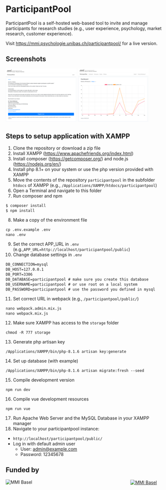# ParticipantPool

ParticipantPool is a self-hosted web-based tool to invite and manage participants for research studies (e.g., user experience, psychology, market research, customer experience).

Visit https://mmi.psychologie.unibas.ch/participantpool/ for a live version. 

## Screenshots

<p float="left">
    <a href="/readme/screenshot_participant.png?raw=true"><img src="/readme/screenshot_participant.png?raw=true" width="45%" title="Sign-up"></a>
    <a href="/readme/screenshot_admin.png?raw=true"><img src="/readme/screenshot_admin.png?raw=true" width="45%" title="Admin interface"></a>
</p>

## Steps to setup application with XAMPP

1. Clone the repository or download a zip file
2. Install XAMPP (https://www.apachefriends.org/index.html)
4. Install composer (https://getcomposer.org/) and node.js (https://nodejs.org/en/)
5. Install php 8.1+ on your system or use the php version provided with XAMPP 
6. Move the contents of the repository `participantpool` in the subfolder `htdocs` of XAMPP (e.g., `/Applications/XAMPP/htdocs/participantpool`)
7. Open a Terminal and navigate to this folder
8. Run composer and npm
```
$ composer install
$ npm install
```
8. Make a copy of the environment file
```
cp .env.example .env
nano .env
```
9. Set the correct APP_URL in `.env` (e.g.,`APP_URL=http://localhost/participantpool/public`)
10. Change database settings in `.env`
```
DB_CONNECTION=mysql
DB_HOST=127.0.0.1
DB_PORT=3306
DB_DATABASE=participantpool # make sure you create this database
DB_USERNAME=participantpool # or use root on a local system
DB_PASSWORD=participantpool # use the password you defined in mysql
```
11.  Set correct URL in webpack (e.g., `/participantpool/public/`)
```
nano webpack.admin.mix.js
nano webpack.mix.js
```
12. Make sure XAMPP has access to the `storage` folder 
```
chmod -R 777 storage  
```
13. Generate php artisan key
 ```
/Applications/XAMPP/bin/php-8.1.6 artisan key:generate
 ```
14. Set up database (with example)
```
/Applications/XAMPP/bin/php-8.1.6 artisan migrate:fresh --seed
```
15. Compile development version
 ```
npm run dev
```
16. Compile vue development resources
```
npm run vue
```
17. Run Apache Web Server and the MySQL Database in your XAMPP manager
18. Navigate to your participantpool instance:
* `http://localhost/participantpool/public/`
* Log in with default admin user
	* User: admin@example.com
	* Password: 12345678

## Funded by
<div>
    <a href="https://www.mmi-basel.ch/"><img src="https://www.mmi-basel.ch/images/MMI_Logo_outline_retina.png" width="400px" align="left" title="MMI Basel"></a>
    <a href="https://www.unibas.ch/"><img src="https://psychologie.unibas.ch/typo3conf/ext/easyweb/Resources/Public/Images/Logo_Unibas_BraPan_DE.svg?1668525050" width="200px" align="center" title="MMI Basel"></a>
</div>
